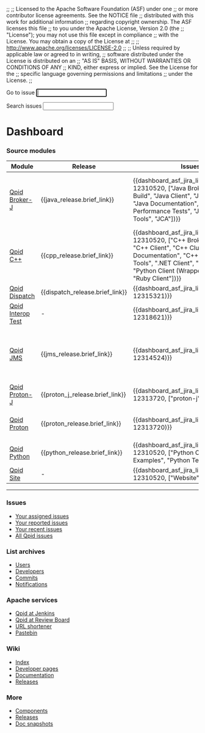 ;;
;; Licensed to the Apache Software Foundation (ASF) under one
;; or more contributor license agreements.  See the NOTICE file
;; distributed with this work for additional information
;; regarding copyright ownership.  The ASF licenses this file
;; to you under the Apache License, Version 2.0 (the
;; "License"); you may not use this file except in compliance
;; with the License.  You may obtain a copy of the License at
;; 
;;   http://www.apache.org/licenses/LICENSE-2.0
;; 
;; Unless required by applicable law or agreed to in writing,
;; software distributed under the License is distributed on an
;; "AS IS" BASIS, WITHOUT WARRANTIES OR CONDITIONS OF ANY
;; KIND, either express or implied.  See the License for the
;; specific language governing permissions and limitations
;; under the License.
;;

<div id="-dashboard-forms">
  <form id="-jira-goto-form">
    Go to <span class="accesskey">i</span>ssue <input name="jira" accesskey="i" autofocus="autofocus" tabindex="1"/>
  </form>

  <form id="-jira-search-form">
    <span class="accesskey">S</span>earch issues <input name="text" type="text" accesskey="s" tabindex="3"/>
  </form>
</div>

# Dashboard

### Source modules

<div id="-source-modules" class="scroll" markdown="1">

| Module | Release | Issues | Tests | Source code |
| ------ | ------- | ------ | ----- | ----------- |
| [Qpid Broker-J]({{site_url}}/components/java-broker/index.html)            | {{java_release.brief_link}} | {{dashboard_asf_jira_links("QPID", 12310520, ["Java Broker", "Java Build", "Java Client", "Java Common", "Java Documentation", "Java Performance Tests", "Java Tests", "Java Tools", "JCA"])}} | {{asf_jenkins_badge("Qpid-BrokerForJava-Test-IBMJDK1.8")}} {{asf_jenkins_badge("Qpid-BrokerForJava-Checks")}} {{asf_jenkins_badge("Qpid-Python-Java-Test")}} | {{dashboard_asf_git_links("qpid-broker-j")}} |
| [Qpid C++](https://github.com/apache/qpid-cpp/blob/master/README.md)       | {{cpp_release.brief_link}} | {{dashboard_asf_jira_links("QPID", 12310520, ["C++ Broker", "C++ Build", "C++ Client", "C++ Clustering", "C++ Documentation", "C++ Tests", "C++ Tools", ".NET Client", "Perl Client", "Python Client (Wrapped)", "QMF", "Ruby Client"])}} | {{asf_jenkins_badge("Qpid-cpp-trunk-test")}} | {{dashboard_asf_git_links("qpid-cpp")}} |
| [Qpid Dispatch]({{site_url}}/components/dispatch-router/index.html)        | {{dispatch_release.brief_link}} | {{dashboard_asf_jira_links("DISPATCH", 12315321)}} | {{travis_ci_badge("apache", "qpid-dispatch")}} | {{dashboard_asf_git_links("qpid-dispatch")}} |
| [Qpid Interop Test]({{site_url}}/components/interop-test/index.html)       | - | {{dashboard_asf_jira_links("QPIDIT", 12318621)}} | - | {{dashboard_asf_git_links("qpid-interop-test")}} |
| [Qpid JMS]({{site_url}}/components/jms/index.html)                         | {{jms_release.brief_link}} | {{dashboard_asf_jira_links("QPIDJMS", 12314524)}} | {{asf_jenkins_badge("Qpid-JMS-Test-JDK8")}} {{travis_ci_badge("apache", "qpid-jms")}} {{asf_jenkins_badge("Qpid-JMS-Test-JDK8-Windows")}} | {{dashboard_asf_git_links("qpid-jms")}} |
| [Qpid Proton-J]({{site_url}}/proton/index.html)                            | {{proton_j_release.brief_link}} | {{dashboard_asf_jira_links("PROTON", 12313720, ["proton-j"])}} | {{asf_jenkins_badge("Qpid-proton-j")}} | {{dashboard_asf_git_links("qpid-proton-j")}} |
| [Qpid Proton]({{site_url}}/proton/index.html)                              | {{proton_release.brief_link}} | {{dashboard_asf_jira_links("PROTON", 12313720)}} | {{asf_jenkins_badge("Qpid-proton-c")}} {{travis_ci_badge("apache", "qpid-proton")}} | {{dashboard_asf_git_links("qpid-proton")}} |
| [Qpid Python](https://github.com/apache/qpid-python/blob/master/README.md) | {{python_release.brief_link}} | {{dashboard_asf_jira_links("QPID", 12310520, ["Python Client", "Python Examples", "Python Test Suite"])}} | {{asf_jenkins_badge("Qpid-Python-Java-Test")}} | {{dashboard_asf_git_links("qpid-python")}} |
| [Qpid Site](https://github.com/apache/qpid-site/blob/asf-site/README.md)   | - | {{dashboard_asf_jira_links("QPID", 12310520, ["Website"])}} | {{travis_ci_badge("apache", "qpid-site")}} | {{dashboard_asf_git_links("qpid-site")}} |

</div>

---

<section id="-dashboard-links" class="flex" markdown="1">
<section markdown="1">

### Issues

 - [Your assigned issues](https://issues.apache.org/jira/issues/?filter=-1)
 - [Your reported issues](https://issues.apache.org/jira/issues/?filter=-2)
 - [Your recent issues](https://issues.apache.org/jira/issues/?filter=-3)
 - [All Qpid issues](https://issues.apache.org/jira/issues/?jql=project%20in%20\(QPID%2C%20QPIDIT%2C%20QPIDJMS%2C%20PROTON%2C%20DISPATCH\))

</section>
<section markdown="1">

### List archives

 - [Users](http://qpid.2158936.n2.nabble.com/Apache-Qpid-users-f2158936.html)
 - [Developers](http://qpid.2158936.n2.nabble.com/Apache-Qpid-developers-f7254403.html)
 - [Commits](http://qpid.2158936.n2.nabble.com/Apache-Qpid-commits-f7106555.html)
 - [Notifications](http://mail-archives.apache.org/mod_mbox/qpid-notifications/)

</section>
<section markdown="1">

### Apache services

 - [Qpid at Jenkins](https://builds.apache.org/view/M-R/view/Qpid/)
 - [Qpid at Review Board](https://reviews.apache.org/groups/qpid/)
 - [URL shortener](http://s.apache.org/)
 - [Pastebin](https://paste.apache.org/)

</section>
<section markdown="1">

### Wiki

 - [Index](https://cwiki.apache.org/confluence/display/qpid/Index)
 - [Developer pages](https://cwiki.apache.org/confluence/display/qpid/developer+pages)
 - [Documentation](https://cwiki.apache.org/confluence/display/qpid/documentation)
 - [Releases](https://cwiki.apache.org/confluence/display/qpid/Releases)

</section>
<section markdown="1">

### More

 - [Components]({{site_url}}/components/index.html)
 - [Releases]({{site_url}}/releases/index.html)
 - [Doc snapshots]({{site_url}}/releases/snapshots.html)

</section>
</section>
